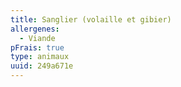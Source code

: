 ```yaml
---
title: Sanglier (volaille et gibier)
allergenes:
  - Viande
pFrais: true
type: animaux
uuid: 249a671e
---
```


